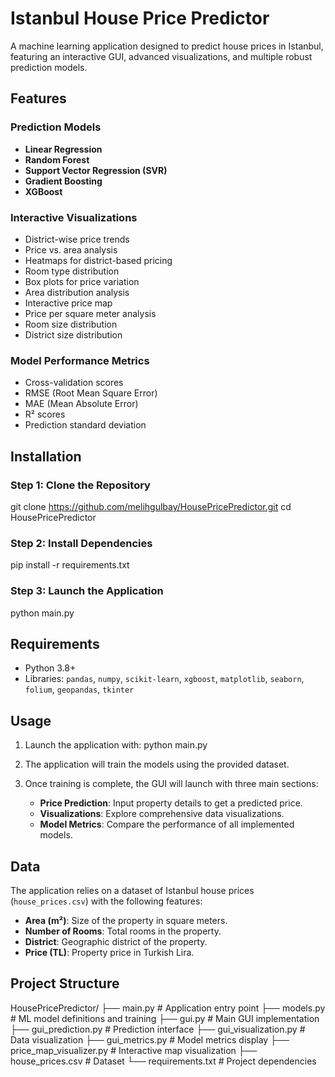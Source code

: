 
# Istanbul House Price Predictor

A machine learning application designed to predict house prices in Istanbul, featuring an interactive GUI, advanced visualizations, and multiple robust prediction models.

## Features

### Prediction Models
- **Linear Regression**
- **Random Forest**
- **Support Vector Regression (SVR)**
- **Gradient Boosting**
- **XGBoost**

### Interactive Visualizations
- District-wise price trends
- Price vs. area analysis
- Heatmaps for district-based pricing
- Room type distribution
- Box plots for price variation
- Area distribution analysis
- Interactive price map
- Price per square meter analysis
- Room size distribution
- District size distribution

### Model Performance Metrics
- Cross-validation scores
- RMSE (Root Mean Square Error)
- MAE (Mean Absolute Error)
- R² scores
- Prediction standard deviation



## Installation

### Step 1: Clone the Repository
git clone https://github.com/melihgulbay/HousePricePredictor.git
cd HousePricePredictor


### Step 2: Install Dependencies

pip install -r requirements.txt


### Step 3: Launch the Application

python main.py




## Requirements

- Python 3.8+
- Libraries: `pandas`, `numpy`, `scikit-learn`, `xgboost`, `matplotlib`, `seaborn`, `folium`, `geopandas`, `tkinter`



## Usage

1. Launch the application with:
   python main.py
   
2. The application will train the models using the provided dataset.

3. Once training is complete, the GUI will launch with three main sections:
   - **Price Prediction**: Input property details to get a predicted price.
   - **Visualizations**: Explore comprehensive data visualizations.
   - **Model Metrics**: Compare the performance of all implemented models.



## Data

The application relies on a dataset of Istanbul house prices (`house_prices.csv`) with the following features:
- **Area (m²)**: Size of the property in square meters.
- **Number of Rooms**: Total rooms in the property.
- **District**: Geographic district of the property.
- **Price (TL)**: Property price in Turkish Lira.


## Project Structure


HousePricePredictor/
├── main.py                  # Application entry point
├── models.py                # ML model definitions and training
├── gui.py                   # Main GUI implementation
├── gui_prediction.py        # Prediction interface
├── gui_visualization.py     # Data visualization
├── gui_metrics.py           # Model metrics display
├── price_map_visualizer.py  # Interactive map visualization
├── house_prices.csv         # Dataset
└── requirements.txt         # Project dependencies




